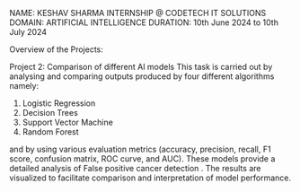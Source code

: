 NAME: KESHAV SHARMA
INTERNSHIP @ CODETECH IT SOLUTIONS
DOMAIN: ARTIFICIAL INTELLIGENCE
DURATION: 10th June 2024 to 10th July 2024

Overview of the Projects:

Project 2: Comparison of different AI models
This task is carried out by analysing and comparing outputs produced by four different algorithms namely:
1. Logistic Regression
2. Decision Trees
3. Support Vector Machine
4. Random Forest

and by using various evaluation metrics (accuracy, precision, recall, F1 score, confusion matrix, ROC curve, and AUC).
These models provide a detailed analysis of  False positive cancer detection .
The results are visualized to facilitate comparison and interpretation of model performance.
